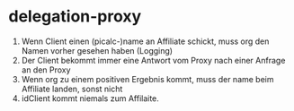# delegation-proxy


1. Wenn Client einen (picalc-)name an Affiliate schickt, muss org den Namen vorher gesehen haben (Logging)
2. Der Client bekommt immer eine Antwort vom Proxy nach einer Anfrage an den Proxy
3. Wenn org zu einem positiven Ergebnis kommt, muss der name beim Affiliate landen, sonst nicht
4. idClient kommt niemals zum Affilaite.
